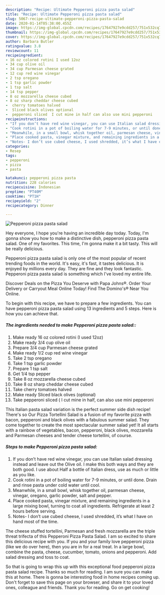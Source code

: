 ```yaml
---
description: "Recipe: Ultimate Pepperoni pizza pasta salad"
title: "Recipe: Ultimate Pepperoni pizza pasta salad"
slug: 5067-recipe-ultimate-pepperoni-pizza-pasta-salad
date: 2020-01-14T05:38:00.455Z
image: https://img-global.cpcdn.com/recipes/17647927e9cdd257/751x532cq70/pepperoni-pizza-pasta-salad-recipe-main-photo.jpg
thumbnail: https://img-global.cpcdn.com/recipes/17647927e9cdd257/751x532cq70/pepperoni-pizza-pasta-salad-recipe-main-photo.jpg
cover: https://img-global.cpcdn.com/recipes/17647927e9cdd257/751x532cq70/pepperoni-pizza-pasta-salad-recipe-main-photo.jpg
author: Barbara Butler
ratingvalue: 3.8
reviewcount: 11
recipeingredient:
- 16 oz colored rotini I used 12oz
- 34 cup olive oil
- 34 cup Parmesan cheese grated
- 12 cup red wine vinegar
- 2 tsp oregano
- 1 tsp garlic powder
- 1 tsp salt
- 14 tsp pepper
- 8 oz mozzarella cheese cubed
- 8 oz sharp cheddar cheese cubed
-  cherry tomatoes halved
-  Sliced black olives optional
-  pepperoni sliced  I cut mine in half can also use mini pepperoni
recipeinstructions:
- "If you don’t have red wine vinegar, you can use Italian salad dressing instead and leave out the Olive oil. I make this both ways and they are both good. I use about Half a bottle of Italian dress, use as much or little as you like."
- "Cook rotini in a pot of boiling water for 7-9 minutes, or until done. Drain and rinse pasta under cold water until cool."
- "Meanwhile, in a small bowl, whisk together oil, parmesan cheese, vinegar, oregano, garlic powder, salt and pepper."
- "Place cooked pasta, vinegar mixture, and remaining ingredients in a large mixing bowl, turning to coat all ingredients. Refrigerate at least 2 hours before serving."
- "Notes- I don’t use cubed cheese, I used shredded, it’s what I have on hand most of the time."
categories:
- Resep
tags:
- pepperoni
- pizza
- pasta

katakunci: pepperoni pizza pasta
nutrition: 228 calories
recipecuisine: Indonesian
preptime: "PT40M"
cooktime: "PT1H"
recipeyield: "2"
recipecategory: Dinner

---
```



![Pepperoni pizza pasta salad](https://img-global.cpcdn.com/recipes/17647927e9cdd257/751x532cq70/pepperoni-pizza-pasta-salad-recipe-main-photo.jpg)

Hey everyone, I hope you're having an incredible day today. Today, I'm gonna show you how to make a distinctive dish, pepperoni pizza pasta salad. One of my favorites. This time, I'm gonna make it a bit tasty. This will be really delicious.

Pepperoni pizza pasta salad is only one of the most popular of recent trending foods in the world. It's easy, it's fast, it tastes delicious. It is enjoyed by millions every day. They are fine and they look fantastic. Pepperoni pizza pasta salad is something which I've loved my entire life.

Discover Deals on the Pizza You Deserve with Papa Johns®. Order Your Delivery or Carryout Meal Online Today! Find The Domino&#39;s® Near You Online.


To begin with this recipe, we have to prepare a few ingredients. You can have pepperoni pizza pasta salad using 13 ingredients and 5 steps. Here is how you can achieve that.

##### The ingredients needed to make Pepperoni pizza pasta salad::

1. Make ready 16 oz colored rotini (I used 12oz)
1. Make ready 3/4 cup olive oil
1. Prepare 3/4 cup Parmesan cheese grated
1. Make ready 1/2 cup red wine vinegar
1. Take 2 tsp oregano
1. Take 1 tsp garlic powder
1. Prepare 1 tsp salt
1. Get 1/4 tsp pepper
1. Take 8 oz mozzarella cheese cubed
1. Take 8 oz sharp cheddar cheese cubed
1. Take  cherry tomatoes halved
1. Make ready  Sliced black olives (optional)
1. Take  pepperoni sliced ( I cut mine in half, can also use mini pepperoni


This Italian pasta salad variation is the perfect summer side dish recipe! There&#39;s so Our Pizza Tortellini Salad is a fusion of my favorite pizza with bacon, pepperoni and black olives with a fabulous summer salad. They come together to create the most spectacular summer salad yet! It all starts with a rainbow of vegetables, bacon, pepperoni, black olives, mozzarella and Parmesan cheeses and tender cheese tortellini, of course. 

##### Steps to make Pepperoni pizza pasta salad:

1. If you don’t have red wine vinegar, you can use Italian salad dressing instead and leave out the Olive oil. I make this both ways and they are both good. I use about Half a bottle of Italian dress, use as much or little as you like.
1. Cook rotini in a pot of boiling water for 7-9 minutes, or until done. Drain and rinse pasta under cold water until cool.
1. Meanwhile, in a small bowl, whisk together oil, parmesan cheese, vinegar, oregano, garlic powder, salt and pepper.
1. Place cooked pasta, vinegar mixture, and remaining ingredients in a large mixing bowl, turning to coat all ingredients. Refrigerate at least 2 hours before serving.
1. Notes- I don’t use cubed cheese, I used shredded, it’s what I have on hand most of the time.


The cheese stuffed tortellini, Parmesan and fresh mozzarella are the triple threat trifecta of this Pepperoni Pizza Pasta Salad. I am so excited to share this delicious recipe with you. If you and your family love pepperoni pizza (like we do over here), then you are in for a real treat. In a large bowl, combine the pasta, cheese, cucumber, tomato, onions and pepperoni. Add salad dressing and toss to coat. 

So that is going to wrap this up with this exceptional food pepperoni pizza pasta salad recipe. Thanks so much for reading. I am sure you can make this at home. There is gonna be interesting food in home recipes coming up. Don't forget to save this page on your browser, and share it to your loved ones, colleague and friends. Thank you for reading. Go on get cooking!
